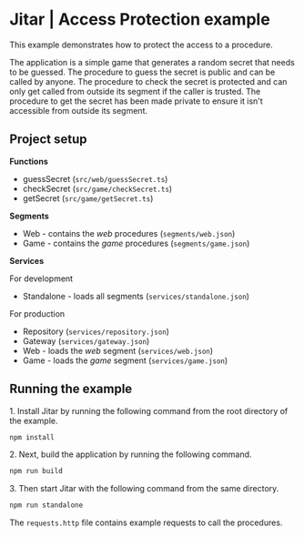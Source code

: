 
# Jitar | Access Protection example

This example demonstrates how to protect the access to a procedure.

The application is a simple game that generates a random secret that needs to be guessed.
The procedure to guess the secret is public and can be called by anyone.
The procedure to check the secret is protected and can only get called from outside its segment if the caller is trusted.
The procedure to get the secret has been made private to ensure it isn't accessible from outside its segment.

## Project setup

**Functions**

* guessSecret (`src/web/guessSecret.ts`)
* checkSecret (`src/game/checkSecret.ts`)
* getSecret (`src/game/getSecret.ts`)

**Segments**

* Web - contains the *web* procedures (`segments/web.json`)
* Game - contains the *game* procedures (`segments/game.json`)

**Services**

For development

* Standalone - loads all segments (`services/standalone.json`)

For production

* Repository (`services/repository.json`)
* Gateway (`services/gateway.json`)
* Web - loads the *web* segment (`services/web.json`)
* Game - loads the *game* segment (`services/game.json`)

## Running the example

1\. Install Jitar by running the following command from the root directory of the example.

```bash
npm install
```

2\. Next, build the application by running the following command.

```bash
npm run build
```

3\. Then start Jitar with the following command from the same directory.

```bash
npm run standalone
```

The ``requests.http`` file contains example requests to call the procedures.
